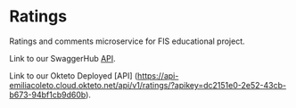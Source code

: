 # Ratings
Ratings and comments microservice for FIS educational project.

Link to our SwaggerHub [API](https://app.swaggerhub.com/apis/emiliacoleto/Microservicio-Valoracion/1.0.0).

Link to our Okteto Deployed [API] (https://api-emiliacoleto.cloud.okteto.net/api/v1/ratings/?apikey=dc2151e0-2e52-43cb-b673-94bf1cb9d60b).
